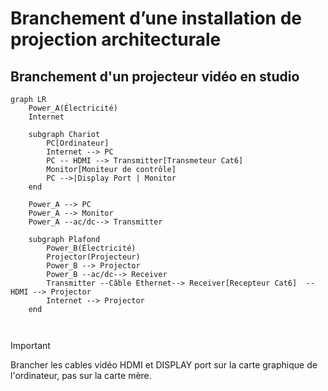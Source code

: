 <!-- %: BLOC1_SAVOIR1  -->
# Branchement d’une installation de projection architecturale
<!-- %; -->


<!-- start-replace-subnav -->

<!-- end-replace-subnav -->


## Branchement d'un projecteur vidéo en studio

```mermaid
graph LR
	Power_A(Électricité)
    Internet

    subgraph Chariot
    	PC[Ordinateur]
        Internet --> PC
        PC -- HDMI --> Transmitter[Transmeteur Cat6] 
        Monitor[Moniteur de contrôle]
        PC -->|Display Port | Monitor
    end

	Power_A --> PC
	Power_A --> Monitor
    Power_A --ac/dc--> Transmitter

    subgraph Plafond
        Power_B(Électricité)
        Projector(Projecteur)
    	Power_B --> Projector
        Power_B --ac/dc--> Receiver
        Transmitter --Câble Ethernet--> Receiver[Recepteur Cat6]  -- HDMI --> Projector
        Internet --> Projector
    end



```

> [!IMPORTANT]
> Brancher les cables vidéo HDMI et DISPLAY port sur la carte graphique de l'ordinateur, pas sur la carte mère.





